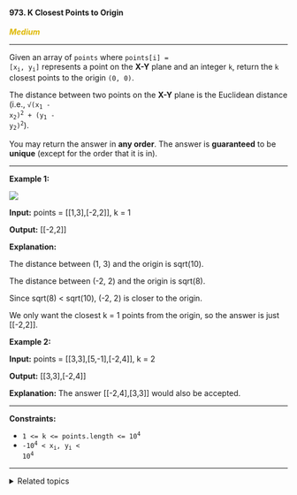 #### 973. K Closest Points to Origin

<span style="color:#deb800">***Medium***</span>
___

Given an array of `points` where <code>points[i] = [x<sub>i</sub>, y<sub>i</sub>]</code> represents a point on the **X-Y** plane and an integer `k`, return the `k` closest points to the origin `(0, 0)`.

The distance between two points on the **X-Y** plane is the Euclidean distance (i.e., <code>√(x<sub>1</sub> - x<sub>2</sub>)<sup>2</sup> + (y<sub>1</sub> - y<sub>2</sub>)<sup>2</sup></code>).

You may return the answer in **any order**. The answer is **guaranteed** to be **unique** (except for the order that it is in).
___

**Example 1:**

![](https://assets.leetcode.com/uploads/2021/03/03/closestplane1.jpg)

**Input:** points = [[1,3],[-2,2]], k = 1

**Output:** [[-2,2]]

**Explanation:**

The distance between (1, 3) and the origin is sqrt(10).

The distance between (-2, 2) and the origin is sqrt(8).

Since sqrt(8) < sqrt(10), (-2, 2) is closer to the origin.

We only want the closest k = 1 points from the origin, so the answer is just [[-2,2]].

**Example 2:**

**Input:** points = [[3,3],[5,-1],[-2,4]], k = 2

**Output:** [[3,3],[-2,4]]

**Explanation:** The answer [[-2,4],[3,3]] would also be accepted.
___

**Constraints:**

*   <code>1 <= k <= points.length <= 10<sup>4</sup></code>
*   <code>-10<sup>4</sup> < x<sub>i</sub>, y<sub>i</sub> < 10<sup>4</sup></code>
___

<details><summary>Related topics</summary>

[#Array](https://leetcode.com/tag/array/)
[#Math](https://leetcode.com/tag/math/)
[#Divide and Conquer](https://leetcode.com/tag/divide-and-conquer/)
[#Geometry](https://leetcode.com/tag/geometry/)
[#Sorting](https://leetcode.com/tag/sorting/)
[#Heap (Priority Queue)](https://leetcode.com/tag/heap-priority-queue/)
[#Quickselect](https://leetcode.com/tag/quickselect/)

</details>
